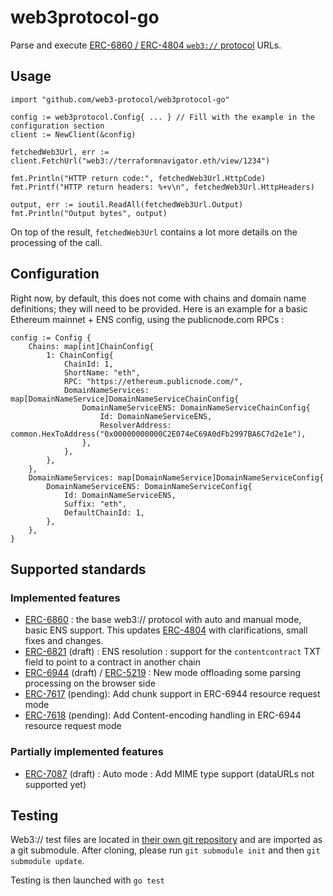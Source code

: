 # web3protocol-go

Parse and execute [ERC-6860 / ERC-4804 ``web3://`` protocol](https://eips.ethereum.org/EIPS/eip-6860) URLs.

## Usage

```
import "github.com/web3-protocol/web3protocol-go"

config := web3protocol.Config{ ... } // Fill with the example in the configuration section
client := NewClient(&config)

fetchedWeb3Url, err := client.FetchUrl("web3://terraformnavigator.eth/view/1234")

fmt.Println("HTTP return code:", fetchedWeb3Url.HttpCode)
fmt.Printf("HTTP return headers: %+v\n", fetchedWeb3Url.HttpHeaders)

output, err := ioutil.ReadAll(fetchedWeb3Url.Output)
fmt.Println("Output bytes", output)
```

On top of the result, ``fetchedWeb3Url`` contains a lot more details on the processing of the call.

## Configuration

Right now, by default, this does not come with chains and domain name definitions; they will need to be provided. Here is an example for a basic Ethereum mainnet + ENS config, using the publicnode.com RPCs : 

```
config := Config {
    Chains: map[int]ChainConfig{
        1: ChainConfig{
            ChainId: 1,
            ShortName: "eth",
            RPC: "https://ethereum.publicnode.com/",
            DomainNameServices: map[DomainNameService]DomainNameServiceChainConfig{
                DomainNameServiceENS: DomainNameServiceChainConfig{
                    Id: DomainNameServiceENS,
                    ResolverAddress: common.HexToAddress("0x00000000000C2E074eC69A0dFb2997BA6C7d2e1e"),
                },
            },
        },
    },
    DomainNameServices: map[DomainNameService]DomainNameServiceConfig{
        DomainNameServiceENS: DomainNameServiceConfig{
            Id: DomainNameServiceENS,
            Suffix: "eth",
            DefaultChainId: 1,
        },
    },
}
```

## Supported standards

### Implemented features

- [ERC-6860](https://eips.ethereum.org/EIPS/eip-6860) : the base web3:// protocol with auto and manual mode, basic ENS support. This updates [ERC-4804](https://eips.ethereum.org/EIPS/eip-4804) with clarifications, small fixes and changes.
- [ERC-6821](https://eips.ethereum.org/EIPS/eip-6821) (draft) : ENS resolution : support for the ``contentcontract`` TXT field to point to a contract in another chain
- [ERC-6944](https://eips.ethereum.org/EIPS/eip-6944) (draft) / [ERC-5219](https://eips.ethereum.org/EIPS/eip-5219) : New mode offloading some parsing processing on the browser side
- [ERC-7617](https://github.com/ethereum/ERCs/pull/245) (pending): Add chunk support in ERC-6944 resource request mode
- [ERC-7618](https://github.com/ethereum/ERCs/pull/246) (pending): Add Content-encoding handling in ERC-6944 resource request mode

### Partially implemented features

- [ERC-7087](https://eips.ethereum.org/EIPS/eip-7087) (draft) :  Auto mode : Add MIME type support (dataURLs not supported yet)

## Testing

Web3:// test files are located in [their own git repository](https://github.com/web3-protocol/web3protocol-tests) and are imported as a git submodule. After cloning, please run ``git submodule init`` and then ``git submodule update``.

Testing is then launched with ``go test``
